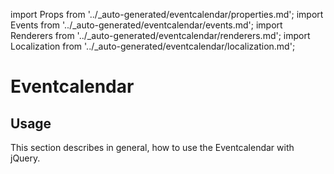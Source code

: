 import Props from '../_auto-generated/eventcalendar/properties.md';
import Events from '../_auto-generated/eventcalendar/events.md';
import Renderers from '../_auto-generated/eventcalendar/renderers.md';
import Localization from '../_auto-generated/eventcalendar/localization.md';

# Eventcalendar

## Usage

This section describes in general, how to use the Eventcalendar with jQuery.

<Props />

<Events />

<Renderers />

<Localization />